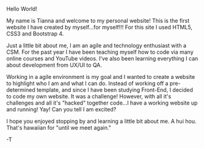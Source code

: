 Hello World!

My name is Tianna and welcome to my personal website! 
This is the first website
I have created by myself...for myself!!!
For this site I used HTML5, CSS3 and Bootstrap 4.

Just a little bit about me, I am an agile and 
technology enthusiast with a CSM. For the past year 
I have been teaching myself how to code via many online 
courses and YouTube videos. I've also been learning 
everything I can about development from UX/UI to QA.

Working in a agile environment is my goal
and I wanted to create a website to 
highlight who I am and what I can do. 
Instead of working off a pre-determined 
template, and since I have been studying Front-End,
I decided to code my own website. It was a challenge!
However, with all it's challenges and all it's "hacked" together
code...I have a working website up and running! Yay! 
Can you tell I am excited?

I hope you enjoyed stopping by and learning 
a little bit about me. A hui hou. That's
hawaiian for "until we meet again."

-T

